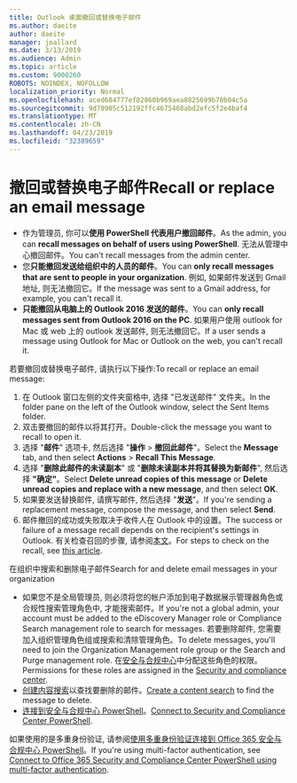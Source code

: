 ```yaml
---
title: Outlook 桌面撤回或替换电子邮件
ms.author: daeite
author: daeite
manager: joallard
ms.date: 3/13/2019
ms.audience: Admin
ms.topic: article
ms.custom: 9000260
ROBOTS: NOINDEX, NOFOLLOW
localization_priority: Normal
ms.openlocfilehash: aced684777ef82860b969aea8825699b78b04c5a
ms.sourcegitcommit: 9d78905c512192ffc4675468abd2efc5f2e4baf4
ms.translationtype: MT
ms.contentlocale: zh-CN
ms.lasthandoff: 04/23/2019
ms.locfileid: "32389659"
---
```

# <a name="recall-or-replace-an-email-message"></a><span data-ttu-id="42249-102">撤回或替换电子邮件</span><span class="sxs-lookup"><span data-stu-id="42249-102">Recall or replace an email message</span></span>

- <span data-ttu-id="42249-103">作为管理员, 你可以**使用 PowerShell 代表用户撤回邮件**。</span><span class="sxs-lookup"><span data-stu-id="42249-103">As the admin, you can **recall messages on behalf of users using PowerShell**.</span></span> <span data-ttu-id="42249-104">无法从管理中心撤回邮件。</span><span class="sxs-lookup"><span data-stu-id="42249-104">You can't recall messages from the admin center.</span></span>
- <span data-ttu-id="42249-105">您**只能撤回发送给组织中的人员的邮件**。</span><span class="sxs-lookup"><span data-stu-id="42249-105">You can **only recall messages that are sent to people in your organization**.</span></span> <span data-ttu-id="42249-106">例如, 如果邮件发送到 Gmail 地址, 则无法撤回它。</span><span class="sxs-lookup"><span data-stu-id="42249-106">If the message was sent to a Gmail address, for example, you can't recall it.</span></span>
- <span data-ttu-id="42249-107">**只能撤回从电脑上的 Outlook 2016 发送的邮件**。</span><span class="sxs-lookup"><span data-stu-id="42249-107">You can **only recall messages sent from Outlook 2016 on the PC**.</span></span> <span data-ttu-id="42249-108">如果用户使用 outlook for Mac 或 web 上的 outlook 发送邮件, 则无法撤回它。</span><span class="sxs-lookup"><span data-stu-id="42249-108">If a user sends a message using Outlook for Mac or Outlook on the web, you can't recall it.</span></span>

<span data-ttu-id="42249-109">若要撤回或替换电子邮件, 请执行以下操作:</span><span class="sxs-lookup"><span data-stu-id="42249-109">To recall or replace an email message:</span></span>

1. <span data-ttu-id="42249-110">在 Outlook 窗口左侧的文件夹窗格中, 选择 "已发送邮件" 文件夹。</span><span class="sxs-lookup"><span data-stu-id="42249-110">In the folder pane on the left of the Outlook window, select the Sent Items folder.</span></span>
1. <span data-ttu-id="42249-111">双击要撤回的邮件以将其打开。</span><span class="sxs-lookup"><span data-stu-id="42249-111">Double-click the message you want to recall to open it.</span></span>
1. <span data-ttu-id="42249-112">选择 "**邮件**" 选项卡, 然后选择 "**操作** > **撤回此邮件**"。</span><span class="sxs-lookup"><span data-stu-id="42249-112">Select the **Message** tab, and then select **Actions** > **Recall This Message**.</span></span>
1. <span data-ttu-id="42249-113">选择 "**删除此邮件的未读副本**" 或 "**删除未读副本并将其替换为新邮件**", 然后选择 **"确定"**。</span><span class="sxs-lookup"><span data-stu-id="42249-113">Select **Delete unread copies of this message** or **Delete unread copies and replace with a new message**, and then select **OK**.</span></span>
1. <span data-ttu-id="42249-114">如果要发送替换邮件, 请撰写邮件, 然后选择 "**发送**"。</span><span class="sxs-lookup"><span data-stu-id="42249-114">If you're sending a replacement message, compose the message, and then select **Send**.</span></span>
1. <span data-ttu-id="42249-115">邮件撤回的成功或失败取决于收件人在 Outlook 中的设置。</span><span class="sxs-lookup"><span data-stu-id="42249-115">The success or failure of a message recall depends on the recipient's settings in Outlook.</span></span> <span data-ttu-id="42249-116">有关检查召回的步骤, 请参阅[本文](https://support.office.com/article/35027f88-d655-4554-b4f8-6c0729a723a0)。</span><span class="sxs-lookup"><span data-stu-id="42249-116">For steps to check on the recall, see [this article](https://support.office.com/article/35027f88-d655-4554-b4f8-6c0729a723a0).</span></span>

<span data-ttu-id="42249-117">在组织中搜索和删除电子邮件</span><span class="sxs-lookup"><span data-stu-id="42249-117">Search for and delete email messages in your organization</span></span>

- <span data-ttu-id="42249-118">如果您不是全局管理员, 则必须将您的帐户添加到电子数据展示管理器角色或合规性搜索管理角色中, 才能搜索邮件。</span><span class="sxs-lookup"><span data-stu-id="42249-118">If you're not a global admin, your account must be added to the eDiscovery Manager role or Compliance Search management role to search for messages.</span></span> <span data-ttu-id="42249-119">若要删除邮件, 您需要加入组织管理角色组或搜索和清除管理角色。</span><span class="sxs-lookup"><span data-stu-id="42249-119">To delete messages, you'll need to join the Organization Management role group or the Search and Purge management role.</span></span> <span data-ttu-id="42249-120">在[安全与合规中心](https://go.microsoft.com/fwlink/?linkid=2083731)中分配这些角色的权限。</span><span class="sxs-lookup"><span data-stu-id="42249-120">Permissions for these roles are assigned in the [Security and compliance center](https://go.microsoft.com/fwlink/?linkid=2083731).</span></span>
- <span data-ttu-id="42249-121">[创建内容搜索](https://docs.microsoft.com/office365/securitycompliance/content-search)以查找要删除的邮件。</span><span class="sxs-lookup"><span data-stu-id="42249-121">[Create a content search](https://docs.microsoft.com/office365/securitycompliance/content-search) to find the message to delete.</span></span>
- <span data-ttu-id="42249-122">[连接到安全与合规中心 PowerShell](https://docs.microsoft.com/powershell/exchange/office-365-scc/connect-to-scc-powershell/connect-to-scc-powershell?view=exchange-ps)。</span><span class="sxs-lookup"><span data-stu-id="42249-122">[Connect to Security and Compliance Center PowerShell](https://docs.microsoft.com/powershell/exchange/office-365-scc/connect-to-scc-powershell/connect-to-scc-powershell?view=exchange-ps).</span></span>

<span data-ttu-id="42249-123">如果使用的是多重身份验证, 请参阅[使用多重身份验证连接到 Office 365 安全与合规中心 PowerShell](https://docs.microsoft.com/powershell/exchange/office-365-scc/connect-to-scc-powershell/mfa-connect-to-scc-powershell?view=exchange-ps)。</span><span class="sxs-lookup"><span data-stu-id="42249-123">If you're using multi-factor authentication, see [Connect to Office 365 Security and Compliance Center PowerShell using multi-factor authentication](https://docs.microsoft.com/powershell/exchange/office-365-scc/connect-to-scc-powershell/mfa-connect-to-scc-powershell?view=exchange-ps).</span></span>